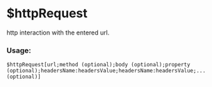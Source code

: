 # $httpRequest

http interaction with the entered url.

### Usage:

```plain
$httpRequest[url;method (optional);body (optional);property (optional);headersName:headersValue;headersName:headersValue;... (optional)]
```
